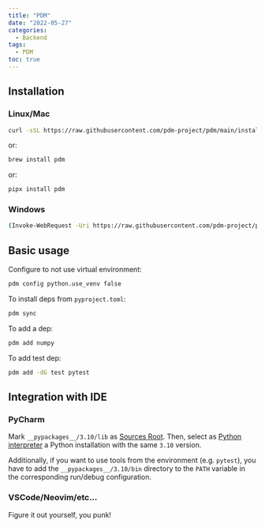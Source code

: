 ```yaml
---
title: "PDM"
date: "2022-05-27"
categories:
  - Backend
tags:
  - PDM
toc: true
---
```


## Installation

### Linux/Mac

```bash
curl -sSL https://raw.githubusercontent.com/pdm-project/pdm/main/install-pdm.py | python3 -
```

or:

```bash
brew install pdm
```

or:

```bash
pipx install pdm
```

### Windows

```bash
(Invoke-WebRequest -Uri https://raw.githubusercontent.com/pdm-project/pdm/main/install-pdm.py -UseBasicParsing).Content | python -
```

## Basic usage

Configure to not use virtual environment:

```bash
pdm config python.use_venv false
```

To install deps from `pyproject.toml`:

```bash
pdm sync
```

To add a dep:

```bash
pdm add numpy
```

To add test dep:

```bash
pdm add -dG test pytest
```

## Integration with IDE

### PyCharm

Mark `__pypackages__/3.10/lib` as [Sources Root](https://www.jetbrains.com/help/pycharm/configuring-project-structure.html#mark-dir-project-view). Then, select as [Python interpreter](https://www.jetbrains.com/help/pycharm/configuring-python-interpreter.html#interpreter) a Python installation with the same `3.10` version.

Additionally, if you want to use tools from the environment (e.g. `pytest`), you have to add the `__pypackages__/3.10/bin` directory to the `PATH` variable in the corresponding run/debug configuration.

### VSCode/Neovim/etc...

Figure it out yourself, you punk!
